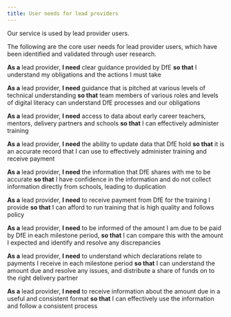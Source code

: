 ```yaml
---
title: User needs for lead providers
---
```


Our service is used by lead provider users. 

The following are the core user needs for lead provider users, which have been identified and validated through user research. 

**As a** lead provider, **I need** clear guidance provided by DfE **so that** I understand my obligations and the actions I must take 

**As a** lead provider, **I need** guidance that is pitched at various levels of technical understanding **so that** team members of various roles and levels of digital literacy can understand DfE processes and our obligations 

**As a** lead provider, **I need** access to data about early career teachers, mentors, delivery partners and schools **so that** I can effectively administer training 

**As a** lead provider, **I need**  the ability to update data that DfE hold **so that** it is an accurate record that I can use to effectively administer training and receive payment 

**As a** lead provider, **I need** the information that DfE shares with me to be accurate **so that** I have confidence in the information and do not collect information directly from schools, leading to duplication 

**As a** lead provider, **I need** to receive payment from DfE for the training I provide **so that** I can afford to run training that is high quality and follows policy 

**As a** lead provider, **I need** to be informed of the amount I am due to be paid by DfE in each milestone period, **so that** I can compare this with the amount I expected and identify and resolve any discrepancies 

**As a** lead provider, **I need** to understand which declarations relate to payments I receive in each milestone period **so that** I can understand the amount due and resolve any issues, and distribute a share of funds on to the right delivery partner 

**As a** lead provider, **I need** to receive information about the amount due in a useful and consistent format **so that** I can effectively use the information and follow a consistent process 
